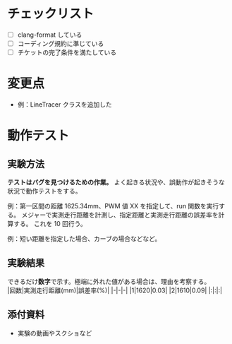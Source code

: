 # チェックリスト

- [ ] clang-format している
- [ ] コーディング規約に準じている
- [ ] チケットの完了条件を満たしている

# 変更点

- 例：LineTracer クラスを追加した

# 動作テスト

## 実験方法

**テストはバグを見つけるための作業。**
よく起きる状況や、誤動作が起きそうな状況で動作テストをする。

例：第一区間の距離 1625.34mm、PWM 値 XX を指定して、run 関数を実行する。
メジャーで実測走行距離を計測し、指定距離と実測走行距離の誤差率を計算する。
これを 10 回行う。

例：短い距離を指定した場合、カーブの場合などなど。

## 実験結果

できるだけ**数字**で示す。極端に外れた値がある場合は、理由を考察する。  
|回数|実測走行距離(mm)|誤差率(%)|
|-|-|-|
|1|1620|0.03|
|2|1610|0.09|
|:|:|:|

## 添付資料

- 実験の動画やスクショなど
